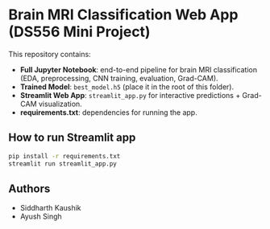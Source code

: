 # Brain MRI Classification Web App (DS556 Mini Project)

This repository contains:
- **Full Jupyter Notebook**: end-to-end pipeline for brain MRI classification (EDA, preprocessing, CNN training, evaluation, Grad-CAM).
- **Trained Model**: `best_model.h5` (place it in the root of this folder).
- **Streamlit Web App**: `streamlit_app.py` for interactive predictions + Grad-CAM visualization.
- **requirements.txt**: dependencies for running the app.

## How to run Streamlit app
```bash
pip install -r requirements.txt
streamlit run streamlit_app.py
```

## Authors
- Siddharth Kaushik
- Ayush Singh

